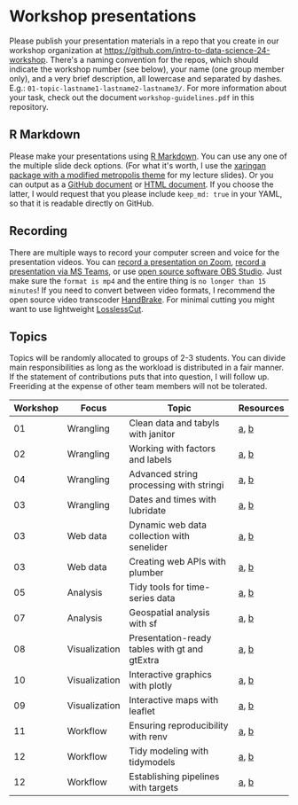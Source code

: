 # Workshop presentations

Please publish your presentation materials in a repo that you create in our workshop organization at https://github.com/intro-to-data-science-24-workshop. There's a naming convention for the repos, which should indicate the workshop number (see below), your name (one group member only), and a very brief description, all lowercase and separated by dashes. E.g.: `01-topic-lastname1-lastname2-lastname3/`. For more information about your task, check out the document `workshop-guidelines.pdf` in this repository.

## R Markdown

Please make your presentations using [R Markdown](https://rmarkdown.rstudio.com/). You can use any one of the multiple slide deck options. (For what it's worth, I use the [xaringan package with a modified metropolis theme](https://github.com/yihui/xaringan/wiki/Themes) for my lecture slides). Or you can output as a [GitHub document](https://rmarkdown.rstudio.com/github_document_format.html) or [HTML document](https://bookdown.org/yihui/rmarkdown/html-document.html). If you choose the latter, I would request that you please include `keep_md: true` in your YAML, so that it is readable directly on GitHub.

## Recording

There are multiple ways to record your computer screen and voice for the presentation videos. You can [record a presentation on Zoom](https://www.youtube.com/watch?v=P6cTbnUPwfY), [record a presentation via MS Teams](https://www.youtube.com/watch?v=ymnTVklGtAY), or use [open source software OBS Studio](https://www.youtube.com/watch?v=jKgM18lOsr4). Just make sure the `format is mp4` and the entire thing is `no longer than 15 minutes`! If you need to convert between video formats, I recommend the open source video transcoder [HandBrake](https://handbrake.fr/). For minimal cutting you might want to use lightweight [LosslessCut](https://github.com/mifi/lossless-cut).


## Topics

Topics will be randomly allocated to groups of 2-3 students. You can divide main responsibilities as long as the workload is distributed in a fair manner. If the statement of contributions puts that into question, I will follow up. Freeriding at the expense of other team members will not be tolerated.

| Workshop | Focus | Topic | Resources | 
|---------|-------|-----------|-----------|
| 01 | Wrangling | Clean data and tabyls with janitor| [a](https://sfirke.github.io/janitor/index.html), [b](https://sfirke.github.io/janitor/articles/tabyls.html) |
| 02 | Wrangling | Working with factors and labels | [a](https://forcats.tidyverse.org/), [b](https://strengejacke.github.io/sjlabelled/articles/intro_sjlabelled.html) |
| 04 | Wrangling | Advanced string processing with stringi | [a](https://stringi.gagolewski.com/), [b](https://www.jstatsoft.org/article/view/v103i02) |
| 03 | Wrangling | Dates and times with lubridate | [a](https://lubridate.tidyverse.org/), [b](https://r4ds.hadley.nz/datetimes) |
| 03 | Web data | Dynamic web data collection with senelider | [a](https://ashbythorpe.github.io/selenider/), [b](https://r-datacollection.com/) |
| 03 | Web data | Creating web APIs with plumber | [a](https://www.rplumber.io/), [b](https://github.com/rstudio/cheatsheets/blob/main/plumber.pdf) |
| 05 | Analysis | Tidy tools for time-series data | [a](https://tsibble.tidyverts.org/), [b](https://tidyverts.org/) |
| 07 | Analysis | Geospatial analysis with sf | [a](https://r-spatial.github.io/sf/index.html), [b](https://pebesma.staff.ifgi.de/RJwrapper.pdf) |
| 08 | Visualization | Presentation-ready tables with gt and gtExtra | [a](https://gt.rstudio.com/), [b](https://jthomasmock.github.io/gtExtras/) |
| 10 | Visualization | Interactive graphics with plotly | [a](https://github.com/plotly/plotly.R), [b](https://plotly.com/r/) |
| 09 | Visualization | Interactive maps with leaflet | [a](https://rstudio.github.io/leaflet/), [b](https://leafletjs.com/index.html) |
| 11 | Workflow | Ensuring reproducibility with renv | [a](https://rstudio.github.io/renv/), [b](https://rstudio.github.io/renv/articles/renv.html) |
| 12 | Workflow | Tidy modeling with tidymodels | [a](https://www.tidymodels.org/), [b](https://www.tmwr.org/) |
| 12 | Workflow | Establishing pipelines with targets | [a](https://docs.ropensci.org/targets/), [b](https://books.ropensci.org/targets/) |
